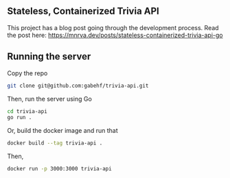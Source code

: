 Stateless, Containerized Trivia API
---

This project has a blog post going through the development process. Read the post here: https://mnrva.dev/posts/stateless-containerized-trivia-api-go

## Running the server
Copy the repo
```bash
git clone git@github.com:gabehf/trivia-api.git
```
Then, run the server using Go
```bash
cd trivia-api
go run .
```
Or, build the docker image and run that
```bash
docker build --tag trivia-api . 
```
Then,
```bash
docker run -p 3000:3000 trivia-api
```